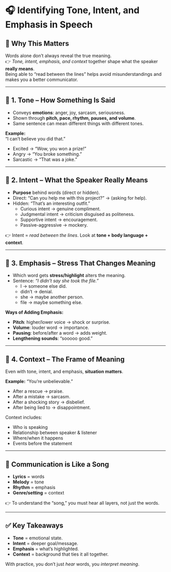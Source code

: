 # 🎧 Identifying Tone, Intent, and Emphasis in Speech

## 🌟 Why This Matters

Words alone don’t always reveal the true meaning.  
👉 _Tone, intent, emphasis, and context_ together shape what the speaker **really means**.  
Being able to “read between the lines” helps avoid misunderstandings and makes you a better communicator.

---

## 🔹 1. **Tone – How Something Is Said**

- Conveys **emotions**: anger, joy, sarcasm, seriousness.
- Shown through **pitch, pace, rhythm, pauses, and volume**.
- Same sentence can mean different things with different tones.

**Example:**  
“I can’t believe you did that.”

- Excited → “Wow, you won a prize!”
- Angry → “You broke something.”
- Sarcastic → “That was a joke.”

---

## 🔹 2. **Intent – What the Speaker Really Means**

- **Purpose** behind words (direct or hidden).
- Direct: “Can you help me with this project?” → (asking for help).
- Hidden: “That’s an interesting outfit.”
    - Curious intent → genuine compliment.
    - Judgmental intent → criticism disguised as politeness.
    - Supportive intent → encouragement.
    - Passive-aggressive → mockery.

👉 Intent = _read between the lines_. Look at **tone + body language + context**.

---

## 🔹 3. **Emphasis – Stress That Changes Meaning**

- Which word gets **stress/highlight** alters the meaning.
- Sentence: _“I didn’t say she took the file.”_
    - I → someone else did.
    - didn’t → denial.
    - she → maybe another person.
    - file → maybe something else.

**Ways of Adding Emphasis:**

- **Pitch**: higher/lower voice → shock or surprise.
- **Volume**: louder word → importance.
- **Pausing**: before/after a word → adds weight.
- **Lengthening sounds**: “sooooo good.”

---

## 🔹 4. **Context – The Frame of Meaning**

Even with tone, intent, and emphasis, **situation matters**.

**Example:** “You’re unbelievable.”

- After a rescue → praise.
- After a mistake → sarcasm.
- After a shocking story → disbelief.
- After being lied to → disappointment.

Context includes:

- Who is speaking
- Relationship between speaker & listener
- Where/when it happens
- Events before the statement

---

## 🎵 Communication is Like a Song

- **Lyrics** = words
- **Melody** = tone
- **Rhythm** = emphasis
- **Genre/setting** = context

👉 To understand the “song,” you must hear all layers, not just the words.

---

## ✅ Key Takeaways

- **Tone** = emotional state.
- **Intent** = deeper goal/message.
- **Emphasis** = what’s highlighted.
- **Context** = background that ties it all together.

With practice, you don’t just _hear_ words, you _interpret meaning_.